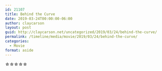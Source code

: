 ```yaml
---
id: 21107
title: Behind the Curve
date: 2019-03-24T00:00:00-06:00
author: claycarson
layout: post
guid: http://claycarson.net/uncategorized/2019/03/24/behind-the-curve/
permalink: /timeline/media/movie/2019/03/24/behind-the-curve/
categories:
  - Movie
format: aside
---
```

<div class="media-details"></div>

<div class="media-creator"></div>

<div class="media-rating">☆☆☆☆☆</div>